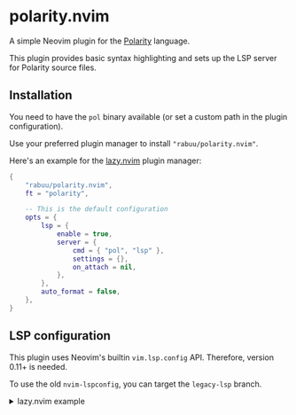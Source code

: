 # polarity.nvim
A simple Neovim plugin for the [Polarity](https://github.com/polarity-lang/polarity) language.

This plugin provides basic syntax highlighting and sets up the LSP server for Polarity source files.

## Installation
You need to have the `pol` binary available (or set a custom path in the plugin configuration).

Use your preferred plugin manager to install `"rabuu/polarity.nvim"`.

Here's an example for the [lazy.nvim](https://github.com/folke/lazy.nvim) plugin manager:
```lua
{
    "rabuu/polarity.nvim",
    ft = "polarity",

    -- This is the default configuration
    opts = {
        lsp = {
            enable = true,
            server = {
                cmd = { "pol", "lsp" },
                settings = {},
                on_attach = nil,
            },
        },
        auto_format = false,
    },
}
```

## LSP configuration
This plugin uses Neovim's builtin `vim.lsp.config` API. Therefore, version 0.11+ is needed.

To use the old `nvim-lspconfig`, you can target the `legacy-lsp` branch.
<details>
<summary>lazy.nvim example</summary>
<br>

```lua
{
    "rabuu/polarity.nvim",
    ft = "polarity",
    branch = "legacy-lsp",
}
```

</details>

